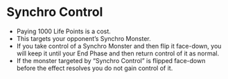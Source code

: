 # Synchro Control

*   Paying 1000 Life Points is a cost.
*   This targets your opponent’s Synchro Monster.
*   If you take control of a Synchro Monster and then flip it face-down, you will keep it until your End Phase and then return control of it as normal.
*   If the monster targeted by “Synchro Control” is flipped face-down before the effect resolves you do not gain control of it.
